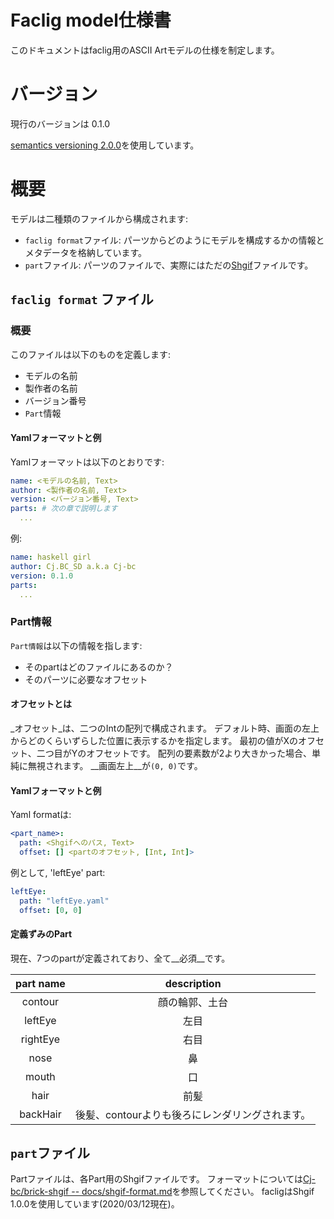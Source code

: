 # Faclig model仕様書

このドキュメントはfaclig用のASCII Artモデルの仕様を制定します。

# バージョン

現行のバージョンは 0.1.0

[semantics versioning 2.0.0](https://semver.org/spec/v2.0.0.html)を使用しています。

# 概要

モデルは二種類のファイルから構成されます:
  - `faclig format`ファイル: パーツからどのようにモデルを構成するかの情報とメタデータを格納しています。
  - `part`ファイル: パーツのファイルで、実際にはただの[Shgif](https://github.com/Cj-bc/brick-shgif)ファイルです。


## `faclig format` ファイル

### 概要

このファイルは以下のものを定義します:
  - モデルの名前
  - 製作者の名前
  - バージョン番号
  - `Part`情報

#### Yamlフォーマットと例

Yamlフォーマットは以下のとおりです:
```yaml
name: <モデルの名前, Text>
author: <製作者の名前, Text>
version: <バージョン番号, Text>
parts: # 次の章で説明します
  ...
```

例:
```yaml
name: haskell girl
author: Cj.BC_SD a.k.a Cj-bc
version: 0.1.0
parts:
  ...
```

### Part情報

`Part情報`は以下の情報を指します:
  - そのpartはどのファイルにあるのか？
  - そのパーツに必要なオフセット

#### オフセットとは

_オフセット_は、二つのIntの配列で構成されます。
デフォルト時、画面の左上からどのくらいずらした位置に表示するかを指定します。
最初の値がXのオフセット、二つ目がYのオフセットです。
配列の要素数が2より大きかった場合、単純に無視されます。
__画面左上__が`(0, 0)`です。

#### Yamlフォーマットと例

Yaml formatは:
```yaml
<part_name>:
  path: <Shgifへのパス, Text>
  offset: [] <partのオフセット, [Int, Int]>
```

例として, 'leftEye' part:
```yaml
leftEye:
  path: "leftEye.yaml"
  offset: [0, 0]
```

#### 定義ずみのPart

現在、7つのpartが定義されており、全て__必須__です。

| part name | description |
| :-:|:-:|
| contour | 顔の輪郭、土台 |
| leftEye | 左目  |
| rightEye | 右目 |
| nose     | 鼻 |
| mouth    | 口 |
| hair     | 前髪 |
| backHair | 後髪、contourよりも後ろにレンダリングされます。|


## `part`ファイル

Partファイルは、各Part用のShgifファイルです。
フォーマットについては[Cj-bc/brick-shgif -- docs/shgif-format.md](https://github.com/Cj-bc/brick-shgif/blob/master/docs/shgif-format.md)を参照してください。
facligはShgif 1.0.0を使用しています(2020/03/12現在)。
